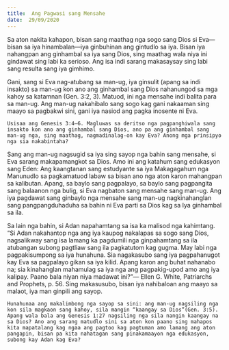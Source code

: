 ```yaml
---
title:  Ang Pagwasi sang Mensahe
date:  29/09/2020
---
```


Sa aton nakita kahapon, bisan sang maathag nga sogo sang Dios si Eva—bisan sa iya hinambalan—iya ginbuhinan ang gintudlo sa iya. Bisan iya nahangpan ang ginhambal sa iya sang Dios, sing maathag wala niya ini gindawat sing labi ka serioso. Ang isa indi sarang makasaysay sing labi sang resulta sang iya gimhimo.

Gani, sang si Eva nag-atubang sa man-ug, iya ginsulit (apang sa indi insakto) sa man-ug kon ano ang ginhambal sang Dios nahanungod sa mga kahoy sa katamnan (Gen. 3:2, 3). Matuod, ini nga mensahe indi balita para sa man-ug. Ang man-ug nakahibalo sang sogo kag gani nakaaman sing maayo sa pagbakwi sini, gani iya nasiod ang pagka inosente ni Eva.

`Usisaa ang Genesis 3:4–6. Magluwas sa deritso nga pagpanghiwala sang insakto kon ano ang ginhambal sang Dios, ano pa ang ginhambal sang man-ug nga, sing maathag, nagmadinalag-on kay Eva? Anong mga prinsipyo nga sia nakabintaha?`

Sang ang man-ug nagsugid sa iya sing sayop nga bahin sang mensahe, si Eva sarang makapamangkot sa Dios. Amo ini ang katahum sang edukasyon sang Eden: Ang kaangtanan sang estudyante sa iya Makagagahum nga Manunudlo sa pagkamatuod labaw sa bisan ano nga aton karon mahangpan sa kalibutan. Apang, sa baylo sang pagpalayo, sa baylo sang pagpangita sang balaanon nga bulig, si Eva nagbaton sang mensahe sang man-ug. Ang iya pagdawat sang ginbaylo nga mensahe sang man-ug nagkinahanglan sang pangpangduhaduha sa bahin ni Eva parti sa Dios kag sa Iya ginhambal sa ila.

Sa lain nga bahin, si Adan napahamtang sa isa ka malisod nga kahimtang. “Si Adan nakahantop nga ang iya kaupog nakalapas sa sogo sang Dios, nagsalikway sang isa lamang ka pagdumili nga ginpahamtang sa ila atubangan subong pagtliaw sang ila pagkatutom kag gugma. May labi nga pagpakisumpong sa iya hunahuna. Sia nagakasubo sang iya pagpahanugot kay Eva sa pagpalayo gikan sa iya kilid. Apang karon ang buhat nahanabo na; sia kinahanglan mahamulag sa iya nga ang pagpakig-upod amo ang iya kalipay. Paano bala niyan niya madawat ini?”— Ellen G. White, Patriarchs and Prophets, p. 56. Sing makasusubo, bisan iya nahibaloan ang maayo sa malaot, iya man ginpili ang sayop.

`Hunahunaa ang makalimbong nga sayop sa sini: ang man-ug nagsiling nga kon sila magkaon sang kahoy, sila mangin “kaangay sa Dios”(Gen. 3:5). Apang wala bala ang Genesis 1:27 nagsiling nga sila nangin kaangay na sa Dios? Ano ang sarang matudlo sini sa aton kon paano sing mahapos kita mapatalang kag ngaa ang pagtoo kag pagtuman amo lamang ang aton pangapin, bisan pa kita nahatagan sang pinakamaayon nga edukasyon, subong kay Adan kag Eva?`
